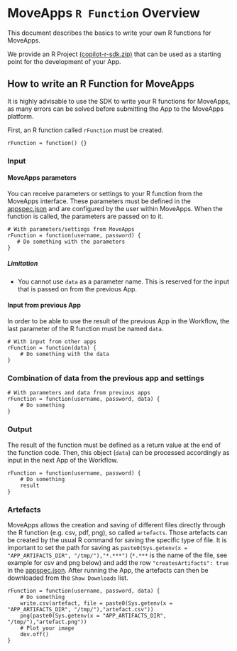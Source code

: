 # MoveApps `R Function` Overview
This document describes the basics to write your own R functions for MoveApps.

We provide an R Project [(copilot-r-sdk.zip)](https://www.moveapps.org/documentation/copilot-r-sdk.zip ':ignore') that
can be used as a starting point for the development of your App.

## How to write an R Function for MoveApps
It is highly advisable to use the SDK to write your R functions for MoveApps, as many errors can be solved before submitting the App to the MoveApps platform.

First, an R function called `rFunction` must be created. 
```
rFunction = function() {}
```

### Input
#### MoveApps parameters
You can receive parameters or settings to your R function from the MoveApps interface. These parameters must be defined in the [appspec.json](de/appspec.md) and are configured by the user within MoveApps. When the function is called, the parameters are passed on to it.
```
# With parameters/settings from MoveApps 
rFunction = function(username, password) {
   # Do something with the parameters
}
```

##### Limitation
- You cannot use  `data` as a parameter name. This is reserved for the input that is passed on from the previous App.


#### Input from previous App
In order to be able to use the result of the previous App in the Workflow, the last parameter of the R function must be named `data`.
```
# With input from other apps
rFunction = function(data) {
    # Do something with the data
}
```

### Combination of data from the previous app and settings
```
# With parameters and data from previous apps
rFunction = function(username, password, data) {
    # Do something
}
```

### Output
The result of the function must be defined as a return value at the end of the function code. Then, this object (`data`) can be processed accordingly as input in the next App of the Workflow.
```
rFunction = function(username, password) {
    # Do something
    result
}
```

### Artefacts
MoveApps allows the creation and saving of different files directly through the R function (e.g. csv, pdf, png), so called `artefacts`. Those artefacts can be created by the usual R command for saving the specific type of file. It is important to set the path for saving as `paste0(Sys.getenv(x = "APP_ARTIFACTS_DIR", "/tmp/"),"*.***")` (`*.***` is the name of the file, see example for csv and png below) and add the row `"createsArtifacts": true` in the [appspec.json](appspec.md). After running the App, the artefacts can then be downloaded from the `Show Downloads` list.
```
rFunction = function(username, password, data) {
    # Do something
    write.csv(artefact, file = paste0(Sys.getenv(x = "APP_ARTIFACTS_DIR", "/tmp/"),"artefact.csv"))
	png(paste0(Sys.getenv(x = "APP_ARTIFACTS_DIR", "/tmp/"),"artefact.png"))
	# Plot your image
	dev.off()
}
```
